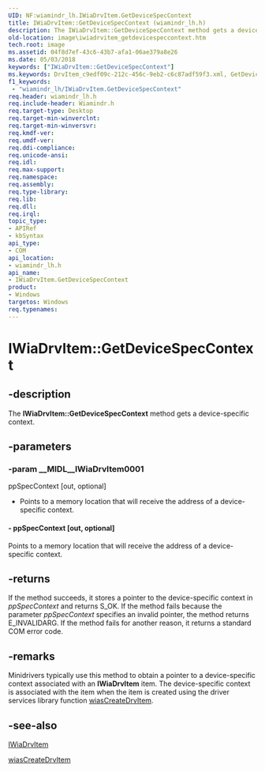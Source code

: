```yaml
---
UID: NF:wiamindr_lh.IWiaDrvItem.GetDeviceSpecContext
title: IWiaDrvItem::GetDeviceSpecContext (wiamindr_lh.h)
description: The IWiaDrvItem::GetDeviceSpecContext method gets a device-specific context.
old-location: image\iwiadrvitem_getdevicespeccontext.htm
tech.root: image
ms.assetid: 04f8d7ef-43c6-43b7-afa1-06ae379a8e26
ms.date: 05/03/2018
keywords: ["IWiaDrvItem::GetDeviceSpecContext"]
ms.keywords: DrvItem_c9edf09c-212c-456c-9eb2-c6c87adf59f3.xml, GetDeviceSpecContext, GetDeviceSpecContext method [Imaging Devices], GetDeviceSpecContext method [Imaging Devices],IWiaDrvItem interface, IWiaDrvItem interface [Imaging Devices],GetDeviceSpecContext method, IWiaDrvItem.GetDeviceSpecContext, IWiaDrvItem::GetDeviceSpecContext, image.iwiadrvitem_getdevicespeccontext, wiamindr_lh/IWiaDrvItem::GetDeviceSpecContext
f1_keywords:
 - "wiamindr_lh/IWiaDrvItem.GetDeviceSpecContext"
req.header: wiamindr_lh.h
req.include-header: Wiamindr.h
req.target-type: Desktop
req.target-min-winverclnt:
req.target-min-winversvr: 
req.kmdf-ver: 
req.umdf-ver: 
req.ddi-compliance: 
req.unicode-ansi: 
req.idl: 
req.max-support: 
req.namespace: 
req.assembly: 
req.type-library: 
req.lib: 
req.dll: 
req.irql: 
topic_type:
- APIRef
- kbSyntax
api_type:
- COM
api_location:
- wiamindr_lh.h
api_name:
- IWiaDrvItem.GetDeviceSpecContext
product:
- Windows
targetos: Windows
req.typenames: 
---
```


# IWiaDrvItem::GetDeviceSpecContext

## -description

The **IWiaDrvItem::GetDeviceSpecContext** method gets a device-specific context.

## -parameters

### -param __MIDL__IWiaDrvItem0001

ppSpecContext [out, optional]

- Points to a memory location that will receive the address of a device-specific context.

#### - ppSpecContext [out, optional]

Points to a memory location that will receive the address of a device-specific context.

## -returns

If the method succeeds, it stores a pointer to the device-specific context in *ppSpecContext* and returns S_OK. If the method fails because the parameter *ppSpecContext* specifies an invalid pointer, the method returns E_INVALIDARG. If the method fails for another reason, it returns a standard COM error code.

## -remarks

Minidrivers typically use this method to obtain a pointer to a device-specific context associated with an **IWiaDrvItem** item. The device-specific context is associated with the item when the item is created using the driver services library function [wiasCreateDrvItem](https://docs.microsoft.com/windows-hardware/drivers/ddi/wiamdef/nf-wiamdef-wiascreatedrvitem).

## -see-also

[IWiaDrvItem](https://docs.microsoft.com/windows-hardware/drivers/ddi/wiamindr_lh/nn-wiamindr_lh-iwiadrvitem)

[wiasCreateDrvItem](https://docs.microsoft.com/windows-hardware/drivers/ddi/wiamdef/nf-wiamdef-wiascreatedrvitem)
